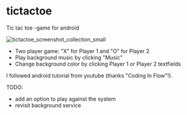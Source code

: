 # tictactoe
Tic tac toe -game for android

![tictactoe_screenshot_collection_small](https://user-images.githubusercontent.com/50943581/58241224-349e6a00-7d55-11e9-80e8-8bbf7f25ec17.png)

- Two player game: "X" for Player 1 and "O" for Player 2
- Play background music by clicking "Music"
- Change background color by clicking Player 1 or Player 2 textfields

I followed android tutorial from youtube (thanks "Coding In Flow"!).

TODO:
- add an option to play against the system
- revisit background service
